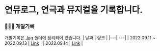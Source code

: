 # 연뮤로그, 연극과 뮤지컬을 기록합니다.

### 👩🏻‍🔧 개발기록 
개발기록은 [.log](https://github.com/heydoy/YeonMuLog/tree/main/.log) 폴더에 정리되어 있습니다.
| 날짜 | 링크 |
|---| ---|
| 2022.09.11 ~ 2022.09.13 | [Link](https://github.com/heydoy/YeonMuLog/blob/main/.log/2022-09-13.md) |
| 2022.09.14 | [Link](https://github.com/heydoy/YeonMuLog/blob/main/.log/2022-09-14.md) |
